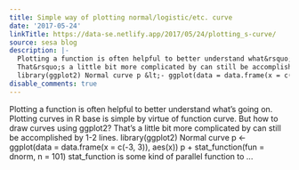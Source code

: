 ```yaml
---
title: Simple way of plotting normal/logistic/etc. curve
date: '2017-05-24'
linkTitle: https://data-se.netlify.app/2017/05/24/plotting_s-curve/
source: sesa blog
description: |-
  Plotting a function is often helpful to better understand what&rsquo;s going on. Plotting curves in R base is simple by virtue of function curve. But how to draw curves using ggplot2?
  That&rsquo;s a little bit more complicated by can still be accomplished by 1-2 lines.
  library(ggplot2) Normal curve p &lt;- ggplot(data = data.frame(x = c(-3, 3)), aes(x)) p + stat_function(fun = dnorm, n = 101) stat_function is some kind of parallel function to ...
disable_comments: true
---
```

Plotting a function is often helpful to better understand what&rsquo;s going on. Plotting curves in R base is simple by virtue of function curve. But how to draw curves using ggplot2?
That&rsquo;s a little bit more complicated by can still be accomplished by 1-2 lines.
library(ggplot2) Normal curve p &lt;- ggplot(data = data.frame(x = c(-3, 3)), aes(x)) p + stat_function(fun = dnorm, n = 101) stat_function is some kind of parallel function to ...